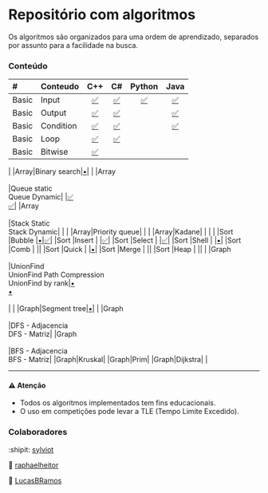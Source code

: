# Repositório com algoritmos

Os algoritmos são organizados para uma ordem de aprendizado, separados por assunto para a facilidade na busca.


### Conteúdo


|# 		|Conteudo 	|C++				 |C#				  |Python	|Java	|
|:---	|:---		|:---:				 |:---:				  |:---:	|:---:	|
|Basic	|Input		|[:white_check_mark:](basic/Input.cpp)	 |[:white_check_mark:](basic/Input.cs)  |[:white_check_mark:](basic/Input.py)  |	[:white_check_mark:](basic/Input.java) |
|Basic	|Output		|[:white_check_mark:](basic/Output.cpp)	 |[:white_check_mark:](basic/Output.cs)  |			|	[:white_check_mark:](basic/Output.java) |
|Basic	|Condition	|[:white_check_mark:](basic/Condition.cpp)	 |[:white_check_mark:](basic/Condition.cs)  |			|	[:white_check_mark:](basic/Condition.java) |
|Basic	|Loop		|[:white_check_mark:](basic/Loop.cpp) |[:white_check_mark:](basic/Loop.cs)  |			|		|
|Basic	|Bitwise	|[:white_check_mark:](basic/Bitwise.cpp)| |
|
|Array|Binary search|[:black_small_square:](array/BinarySearch.cpp)| |
|Array<br><br>|Queue static<br>Queue Dynamic| |[:white_check_mark:](array/Queue_Static.cs)<br>[:white_check_mark:](array/Queue_Dynamic.cs)|
|Array<br><br>|Stack Static<br>Stack Dynamic| | |
|Array|Priority queue| | |
|Array|Kadane| | |
|
|Sort	|Bubble		|[:black_small_square:](sort/Bubble.cpp)|[:white_check_mark:](sort/Bubble.cs)|
|Sort	|Insert		|	|[:white_check_mark:](sort/Insert.cs)|
|Sort	|Select		|	|[:white_check_mark:](sort/Select.cs)|
|Sort	|Shell		|	|[:black_small_square:](sort/Shell.cs)|
|Sort	|Comb		|	||
|Sort	|Quick		|	|[:black_small_square:](sort/Quick.cs)|
|Sort	|Merge		|	||
|Sort	|Heap		|	||
|
|Graph<br><br>|UnionFind<br>UnionFind Path Compression<br>UnionFind by rank|[:black_small_square:](graph/UnionFind.cpp)<br>[:black_small_square:](graph/UnionFind_PathCompression.cpp)<br><br>|	|
|Graph|Segment tree|[:black_small_square:](graph/Segment_Tree.cpp)| |
|Graph<br><br>|DFS - Adjacencia<br>DFS - Matriz|
|Graph<br><br>|BFS - Adjacencia<br>BFS - Matriz|
|Graph|Kruskal|
|Graph|Prim|
|Graph|Dijkstra|
|

____________________
#### :warning: Atenção
* Todos os algoritmos implementados tem fins educacionais.
* O uso em competições pode levar a TLE (Tempo Limite Excedido).

### Colaboradores

:shipit: [sylviot](https://github.com/sylviot)

:koala: [raphaelheitor](https://github.com/raphaelheitor)

:moyai: [LucasBRamos](https://github.com/LucasBRamos)
